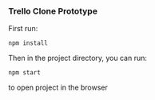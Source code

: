 ### Trello Clone Prototype

First run:

```
npm install
```

Then in the project directory, you can run:

```
npm start
```

to open project in the browser
